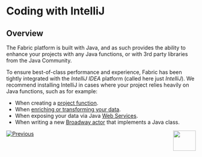 <studio>
  
# Coding with IntelliJ

## Overview
The Fabric platform is built with Java, and as such provides the ability to enhance your projects with any Java functions, or with 3rd party libraries from the Java
Community.   

To ensure best-of-class performance and experience, Fabric has been tightly integrated with the *IntelliJ IDEA* platform (called here just *IntelliJ*). 
We recommend installing IntelliJ in cases where your project relies heavily on Java functions, such as for example:
- When creating a [project function]( /articles/07_table_population/10_creating_a_project_function.md#creating-a-project-function).
- When [enriching or transforming your data]( /articles/10_enrichment_function/04_enrichment_function_code_examples.md). 
- When exposing your data via Java [Web Services]( /articles/15_web_services_and_graphit/06_web_services_code_examples.md#example-of-a-complex-tdm-web-service).
- When writing a new [Broadway actor](/articles/19_Broadway/28_actor_editor.md#how-do-i-create-a-new-actor-from-scratch) that implements a Java class. 





[![Previous](/articles/images/Previous.png)](/articles/04_fabric_studio/12_shared_objects.md)[<img align="right" width="60" height="54" src="/articles/images/Next.png">](/articles/04_fabric_studio/04a_IntelliJ/02_intelliJ_install.md)
</studio>
